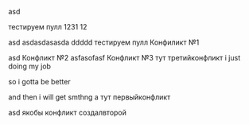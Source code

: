 asd

тестируем пулл 1231    12

asd
asdasdasasda
ddddd
тестируем пулл Конфиликт №1

asd
Конфликт №2
asfasofasf       Конфликт №3
тут третийконфликт       i just doing my job

so i gotta be better

and then i will get smthng   а тут первыйконфликт 

asd
якобы конфликт создалвторой
